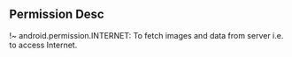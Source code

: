 Permission Desc
---------------

!~ android.permission.INTERNET: To fetch images and data from server i.e. to access Internet.